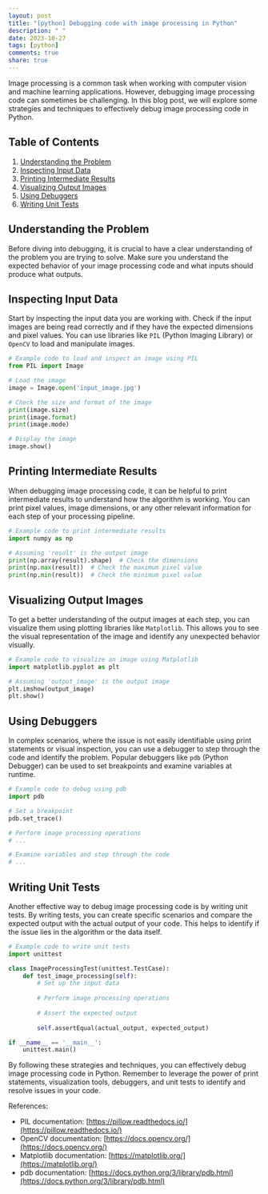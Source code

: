 ```yaml
---
layout: post
title: "[python] Debugging code with image processing in Python"
description: " "
date: 2023-10-27
tags: [python]
comments: true
share: true
---
```


Image processing is a common task when working with computer vision and machine learning applications. However, debugging image processing code can sometimes be challenging. In this blog post, we will explore some strategies and techniques to effectively debug image processing code in Python.

## Table of Contents

1. [Understanding the Problem](#understanding-the-problem)
2. [Inspecting Input Data](#inspecting-input-data)
3. [Printing Intermediate Results](#printing-intermediate-results)
4. [Visualizing Output Images](#visualizing-output-images)
5. [Using Debuggers](#using-debuggers)
6. [Writing Unit Tests](#writing-unit-tests)

## Understanding the Problem

Before diving into debugging, it is crucial to have a clear understanding of the problem you are trying to solve. Make sure you understand the expected behavior of your image processing code and what inputs should produce what outputs.

## Inspecting Input Data

Start by inspecting the input data you are working with. Check if the input images are being read correctly and if they have the expected dimensions and pixel values. You can use libraries like `PIL` (Python Imaging Library) or `OpenCV` to load and manipulate images.

```python
# Example code to load and inspect an image using PIL
from PIL import Image

# Load the image
image = Image.open('input_image.jpg')

# Check the size and format of the image
print(image.size)
print(image.format)
print(image.mode)

# Display the image
image.show()
```

## Printing Intermediate Results

When debugging image processing code, it can be helpful to print intermediate results to understand how the algorithm is working. You can print pixel values, image dimensions, or any other relevant information for each step of your processing pipeline.

```python
# Example code to print intermediate results
import numpy as np

# Assuming 'result' is the output image
print(np.array(result).shape)  # Check the dimensions
print(np.max(result))  # Check the maximum pixel value
print(np.min(result))  # Check the minimum pixel value
```

## Visualizing Output Images

To get a better understanding of the output images at each step, you can visualize them using plotting libraries like `Matplotlib`. This allows you to see the visual representation of the image and identify any unexpected behavior visually.

```python
# Example code to visualize an image using Matplotlib
import matplotlib.pyplot as plt

# Assuming 'output_image' is the output image
plt.imshow(output_image)
plt.show()
```

## Using Debuggers

In complex scenarios, where the issue is not easily identifiable using print statements or visual inspection, you can use a debugger to step through the code and identify the problem. Popular debuggers like `pdb` (Python Debugger) can be used to set breakpoints and examine variables at runtime.

```python
# Example code to debug using pdb
import pdb

# Set a breakpoint
pdb.set_trace()

# Perform image processing operations
# ...

# Examine variables and step through the code
# ...
```

## Writing Unit Tests

Another effective way to debug image processing code is by writing unit tests. By writing tests, you can create specific scenarios and compare the expected output with the actual output of your code. This helps to identify if the issue lies in the algorithm or the data itself.

```python
# Example code to write unit tests
import unittest

class ImageProcessingTest(unittest.TestCase):
    def test_image_processing(self):
        # Set up the input data
    
        # Perform image processing operations
    
        # Assert the expected output
    
        self.assertEqual(actual_output, expected_output)        

if __name__ == '__main__':
    unittest.main()
```

By following these strategies and techniques, you can effectively debug image processing code in Python. Remember to leverage the power of print statements, visualization tools, debuggers, and unit tests to identify and resolve issues in your code.

References:
- PIL documentation: [https://pillow.readthedocs.io/](https://pillow.readthedocs.io/)
- OpenCV documentation: [https://docs.opencv.org/](https://docs.opencv.org/)
- Matplotlib documentation: [https://matplotlib.org/](https://matplotlib.org/)
- pdb documentation: [https://docs.python.org/3/library/pdb.html](https://docs.python.org/3/library/pdb.html)